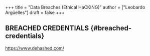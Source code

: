 +++
title = "Data Breaches (Ethical HaCKING)"
author = ["Leobardo Argüelles"]
draft = false
+++

## BREACHED CREDENTIALS {#breached-credentials}

<https://www.dehashed.com/>
